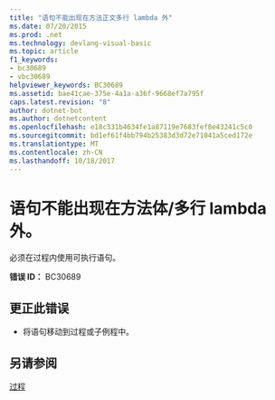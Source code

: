 ```yaml
---
title: "语句不能出现在方法正文多行 lambda 外"
ms.date: 07/20/2015
ms.prod: .net
ms.technology: devlang-visual-basic
ms.topic: article
f1_keywords:
- bc30689
- vbc30689
helpviewer_keywords: BC30689
ms.assetid: bae41cae-375e-4a1a-a36f-9668ef7a795f
caps.latest.revision: "8"
author: dotnet-bot
ms.author: dotnetcontent
ms.openlocfilehash: e18c331b4634fe1a87119e7683fef8e43241c5c0
ms.sourcegitcommit: bd1ef61f4bb794b25383d3d72e71041a5ced172e
ms.translationtype: MT
ms.contentlocale: zh-CN
ms.lasthandoff: 10/18/2017
---
```

# <a name="statement-cannot-appear-outside-of-a-method-bodymultiline-lambda"></a>语句不能出现在方法体/多行 lambda 外。
必须在过程内使用可执行语句。  
  
 **错误 ID：** BC30689  
  
## <a name="to-correct-this-error"></a>更正此错误  
  
-   将语句移动到过程或子例程中。  
  
## <a name="see-also"></a>另请参阅  
 [过程](../../visual-basic/programming-guide/language-features/procedures/index.md)
